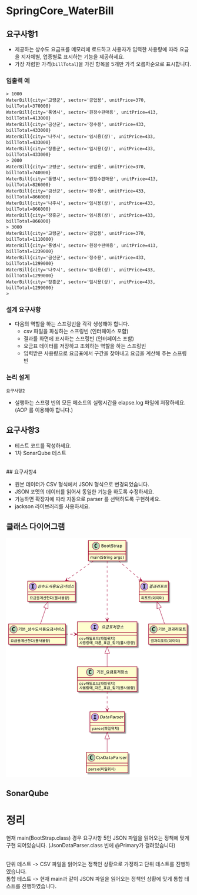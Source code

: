 # SpringCore_WaterBill
## 요구사항1

* 제공하는 상수도 요금표를 메모리에 로드하고 사용자가 입력한 사용량에 따라 요금을 지자체별, 업종별로 표시하는 기능을 제공하세요.
* 가장 저렴한 가격(`billTotal`)을 가진 항목을 5개만 가격 오름차순으로 표시합니다.

### 입출력 예

```
> 1000
WaterBill{city='고령군', sector='공업용', unitPrice=370, billTotal=370000}
WaterBill{city='통영시', sector='원정수판매용', unitPrice=413, billTotal=413000}
WaterBill{city='금산군', sector='정수용', unitPrice=433, billTotal=433000}
WaterBill{city='나주시', sector='임시용(상)', unitPrice=433, billTotal=433000}
WaterBill{city='장흥군', sector='임시용(상)', unitPrice=433, billTotal=433000}
> 2000
WaterBill{city='고령군', sector='공업용', unitPrice=370, billTotal=740000}
WaterBill{city='통영시', sector='원정수판매용', unitPrice=413, billTotal=826000}
WaterBill{city='금산군', sector='정수용', unitPrice=433, billTotal=866000}
WaterBill{city='나주시', sector='임시용(상)', unitPrice=433, billTotal=866000}
WaterBill{city='장흥군', sector='임시용(상)', unitPrice=433, billTotal=866000}
> 3000
WaterBill{city='고령군', sector='공업용', unitPrice=370, billTotal=1110000}
WaterBill{city='통영시', sector='원정수판매용', unitPrice=413, billTotal=1239000}
WaterBill{city='금산군', sector='정수용', unitPrice=433, billTotal=1299000}
WaterBill{city='나주시', sector='임시용(상)', unitPrice=433, billTotal=1299000}
WaterBill{city='장흥군', sector='임시용(상)', unitPrice=433, billTotal=1299000}
>
```

### 설계 요구사항

* 다음의 역할을 하는 스프링빈을 각각 생성해야 합니다.
    * csv 파일을 파싱하는 스프링빈 (인터페이스 포함)
    * 결과를 화면에 표시하는 스프링빈 (인터페이스 포함)
    * 요금표 데이터를 저장하고 조회하는 역할을 하는 스프링빈
    * 입력받은 사용량으로 요금표에서 구간을 찾아내고 요금을 계산해 주는 스프링빈

### 논리 설계

``` uml
요구사항2
```

* 실행하는 스프링 빈의 모든 메소드의 실행시간을 elapse.log 파일에 저장하세요. (AOP 를 이용해야 합니다.)

## 요구사항3

* 테스트 코드를 작성하세요.
* 1차 SonarQube 테스트

<br>
## 요구사항4

* 원본 데이터가 CSV 형식에서 JSON 형식으로 변경되었습니다.
* JSON 포멧의 데이터를 읽어서 동일한 기능을 하도록 수정하세요.
* 가능하면 확장자에 따라 자동으로 parser 를 선택하도록 구현하세요.
* jackson 라이브러리를 사용하세요.

## 클래스 다이어그램
<img src="./classDiagram.png">

## SonarQube


# 정리
현재 main(BootStrap.class) 경우 요구사항 5인 JSON 파일을 읽어오는 정책에 맞게 구현 되어있습니다.
(JsonDataParser.class 빈에 @Primary가 걸려있습니다) <br>
<br>

단위 테스트 -> CSV 파일을 읽어오는 정책인 상황으로 가정하고 단위 테스트를 진행하였습니다.<br>
통합 테스트 -> 현재 main과 같이 JSON 파일을 읽어오는 정책인 상황에 맞게 통합 테스트를 진행하였습니다.
